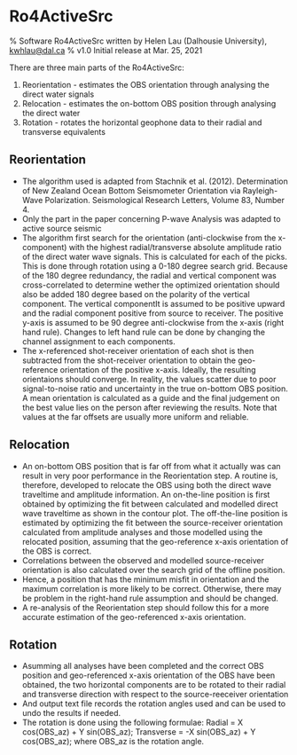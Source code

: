 # Ro4ActiveSrc
% Software Ro4ActiveSrc written by Helen Lau (Dalhousie University), kwhlau@dal.ca
% v1.0 Initial release at Mar. 25, 2021

There are three main parts of the Ro4ActiveSrc:
1) Reorientation - estimates the OBS orientation through analysing the direct water signals
2) Relocation - estimates the on-bottom OBS position through analysing the direct water
3) Rotation - rotates the horizontal geophone data to their radial and transverse equivalents

Reorientation
-------------
- The algorithm used is adapted from Stachnik et al. (2012). Determination of New Zealand 
  Ocean Bottom Seismometer Orientation via Rayleigh-Wave Polarization. Seismological Research 
  Letters, Volume 83, Number 4.
- Only the part in the paper concerning P-wave Analysis was adapted to active source seismic
- The algorithm first search for the orientation (anti-clockwise from the x-component) with
  the highest radial/transverse absolute amplitude ratio of the direct water wave signals. 
  This is calculated for each of the picks. This is done through rotation using a 0-180 degree 
  search grid. Because of the 180 degree redundancy, the radial and vertical component was 
  cross-correlated to determine wether the optimized orientation should also be added 180 degree based
  on the polarity of the vertical component. The vertical componentIt is assumed to be positive 
  upward and the radial component positive from source to receiver. The positive y-axis is 
  assumed to be 90 degree anti-clockwise from the x-axis (right hand rule).
  Changes to left hand rule can be done by changing the channel assignment to each components.
- The x-referenced shot-receiver orientation of each shot is then subtracted from the shot-receiver 
  orientation to obtain the geo-reference orientation of the positive x-axis. Ideally, the resulting
  orientaions should converge. In reality, the values scatter due to poor signal-to-noise ratio and 
  uncertainty in the true on-bottom OBS position. A mean orientation is calculated as a guide and the final 
  judgement on the best value lies on the person after reviewing the results. Note that values at the 
  far offsets are usually more uniform and reliable.
  
Relocation
----------
- An on-bottom OBS position that is far off from what it actually was can result in very poor 
  performance in the Reorientation step. A routine is, therefore, developed to relocate the OBS 
  using both the direct wave traveltime and amplitude information. An on-the-line position is first
  obtained by optimizing the fit between calculated and modelled direct wave traveltime as shown in
  the contour plot. The off-the-line position is estimated by optimizing the fit between the source-receiver 
  orientation calculated from amplitude analyses and those modelled using the relocated position,
  assuming that the geo-reference x-axis orientation of the OBS is correct.
- Correlations between the observed and modelled source-receiver orientation is also calculated over
  the search grid of the offline position. 
- Hence, a position that has the minimum misfit in orientation and the maximum correlation is more likely 
  to be correct. Otherwise, there may be problem in the right-hand rule assumption and should be 
  changed.
- A re-analysis of the Reorientation step should follow this for a more accurate estimation of the 
  geo-referenced x-axis orientation. 
  
Rotation
--------
- Asumming all analyses have been completed and the correct OBS position and geo-referenced x-axis 
  orientation of the OBS have been obtained, the two horizontal components are to be rotated
  to their radial and transverse direction with respect to the source-reeceiver orientation
- And output text file records the rotation angles used and can be used to undo the results if needed.
- The rotation is done using the following formulae:
  Radial = X cos(OBS_az) + Y sin(OBS_az);
  Transverse = -X sin(OBS_az) + Y cos(OBS_az); where OBS_az is the rotation angle.
